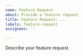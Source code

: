 ```yaml
---
name: Feature Request
about: Provide a feature request
title: Feature Request: ...
labels: feature-request
assignees: ''

---
```


Describe your feature request.

